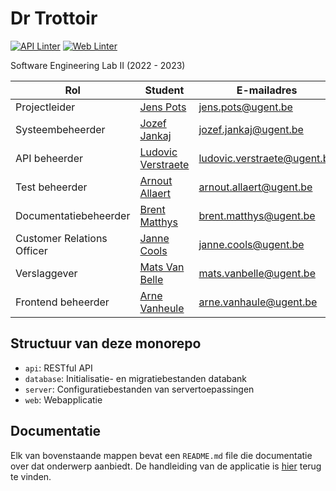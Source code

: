 # Dr Trottoir

[![API Linter](https://github.com/SELab-2/Dr-Trottoir-1/actions/workflows/api-lint.yml/badge.svg)](https://github.com/SELab-2/Dr-Trottoir-1/actions/workflows/api-lint.yml)
[![Web Linter](https://github.com/SELab-2/Dr-Trottoir-1/actions/workflows/web-lint.yml/badge.svg)](https://github.com/SELab-2/Dr-Trottoir-1/actions/workflows/web-lint.yml)

Software Engineering Lab II (2022 - 2023)

| Rol                        | Student                                            | E-mailadres                 |
|----------------------------|----------------------------------------------------|-----------------------------|
| Projectleider              | [Jens Pots](https://github.com/jenspots)           | jens.pots@ugent.be          |
| Systeembeheerder           | [Jozef Jankaj](https://github.com/TheMessik)       | jozef.jankaj@ugent.be       |
| API beheerder              | [Ludovic Verstraete](https://github.com/ludverst)  | ludovic.verstraete@ugent.be |
| Test beheerder             | [Arnout Allaert](https://github.com/ArnoutAllaert) | arnout.allaert@ugent.be     |
| Documentatiebeheerder      | [Brent Matthys](https://github.com/brmatthy)       | brent.matthys@ugent.be      |
| Customer Relations Officer | [Janne Cools](https://github.com/JanneCools)       | janne.cools@ugent.be        |
| Verslaggever               | [Mats Van Belle](https://github.com/matsvbelle)    | mats.vanbelle@ugent.be      |
| Frontend beheerder         | [Arne Vanheule](https://github.com/arvheule)       | arne.vanhaule@ugent.be      |

## Structuur van deze monorepo

- `api`: RESTful API
- `database`: Initialisatie- en migratiebestanden databank
- `server`: Configuratiebestanden van servertoepassingen
- `web`: Webapplicatie

## Documentatie

Elk van bovenstaande mappen bevat een `README.md` file die documentatie over dat onderwerp aanbiedt.
De handleiding van de applicatie is [hier](docs/manual/manual_home.md) terug te vinden.

